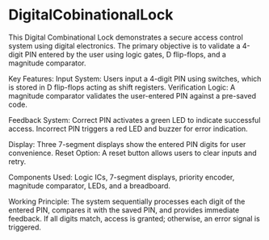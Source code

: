 # DigitalCobinationalLock


This Digital Combinational Lock demonstrates a secure access control system using digital electronics. The primary objective is to validate a 4-digit PIN entered by the user using logic gates, D flip-flops, and a magnitude comparator.

Key Features:
Input System: Users input a 4-digit PIN using switches, which is stored in D flip-flops acting as shift registers.
Verification Logic: A magnitude comparator validates the user-entered PIN against a pre-saved code.

Feedback System:
Correct PIN activates a green LED to indicate successful access.
Incorrect PIN triggers a red LED and buzzer for error indication.

Display: Three 7-segment displays show the entered PIN digits for user convenience.
Reset Option: A reset button allows users to clear inputs and retry.

Components Used:
Logic ICs, 7-segment displays, priority encoder, magnitude comparator, LEDs, and a breadboard.

Working Principle:
The system sequentially processes each digit of the entered PIN, compares it with the saved PIN, and provides immediate feedback. If all digits match, access is granted; otherwise, an error signal is triggered.

